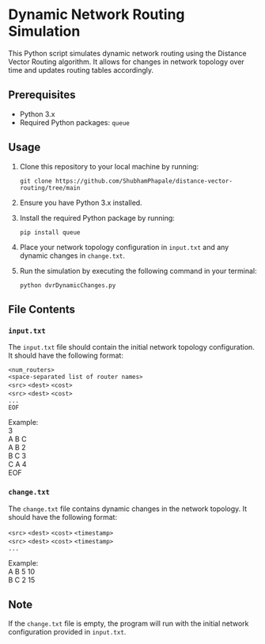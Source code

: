 # Dynamic Network Routing Simulation

This Python script simulates dynamic network routing using the Distance Vector Routing algorithm. It allows for changes in network topology over time and updates routing tables accordingly.

## Prerequisites

- Python 3.x
- Required Python packages: `queue`

## Usage

1. Clone this repository to your local machine by running:

    ```
    git clone https://github.com/ShubhamPhapale/distance-vector-routing/tree/main
    ```

2. Ensure you have Python 3.x installed.
3. Install the required Python package by running:
    ```
    pip install queue
    ```
4. Place your network topology configuration in `input.txt` and any dynamic changes in `change.txt`.
5. Run the simulation by executing the following command in your terminal:

    ```
    python dvrDynamicChanges.py
    ```

## File Contents

### `input.txt`

The `input.txt` file should contain the initial network topology configuration. It should have the following format:

`<num_routers>`  
`<space-separated list of router names>`  
`<src>` `<dest>` `<cost>`  
`<src>` `<dest>` `<cost>`  
`...`  
`EOF`

Example:  
3  
A B C  
A B 2  
B C 3  
C A 4  
EOF

### `change.txt`

The `change.txt` file contains dynamic changes in the network topology. It should have the following format:

`<src>` `<dest>` `<cost>` `<timestamp>`    
`<src>` `<dest>` `<cost>` `<timestamp>`    
`...`

Example:  
A B 5 10  
B C 2 15

## Note

If the `change.txt` file is  empty, the program will run with the initial network configuration provided in `input.txt`.
